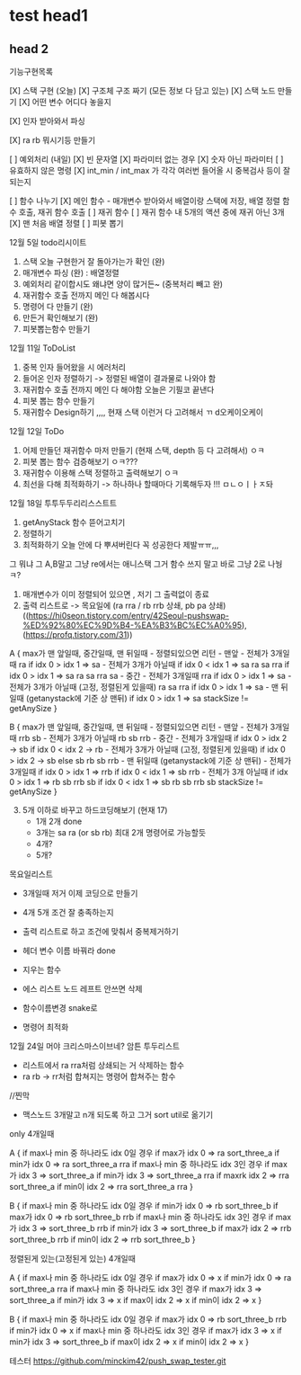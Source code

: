 # test head1
## head 2

기능구현목록

[X] 스택 구현 (오늘)
    [X] 구조체 구조 짜기 (모든 정보 다 담고 있는)
    [X] 스택 노드 만들기
    [X] 어떤 변수 어디다 놓을지

[X] 인자 받아와서 파싱

[X] ra rb 뭐시기등 만들기

[ ] 예외처리 (내일)
    [X] 빈 문자열
    [X] 파라미터 없는 경우
    [X] 숫자 아닌 파라미터
    [ ] 유효하지 않은 명령
    [X] int_min / int_max 가 각각 여러번 들어올 시 중복검사 등이 잘 되는지

[ ] 함수 나누기
    [X] 메인 함수 - 매개변수 받아와서 배열이랑 스택에 저장, 배열 정렬 함수 호출, 재귀 함수 호출
    [ ] 재귀 함수
    [ ] 재귀 함수 내 5개의 액션 중에 재귀 아닌 3개
    [X] 맨 처음 배열 정렬
    [ ] 피봇 뽑기


12월 5일 todo리시이트
1. 스택 오늘 구현한거 잘 돌아가는가 확인 (완)
2. 매개변수 파싱 (완) : 배열정렬
3. 예외처리 같이합시도 왜냐면 양이 많거든~ (중복처리 빼고 완)
4. 재귀함수 호출 전까지 메인 다 해봅시다
5. 명령어 다 만들기 (완)
6. 만든거 확인해보기 (완)
7. 피봇뽑는함수 만들기

12월 11일 ToDoList
1. 중복 인자 들어왔을 시 에러처리
2. 들어온 인자 정렬하기 -> 정렬된 배열이 결과물로 나와야 함
3. 재귀함수 호출 전까지 메인 다 해야함 오늘은 기필코 끝낸다
4. 피봇 뽑는 함수 만들기
5. 재귀함수 Design하기 ,,,, 현재 스택 이런거 다 고려해서 ㄲ d오케이오케이

12월 12일 ToDo
1. 어제 만들던 재귀함수 마저 만들기 (현재 스택, depth 등 다 고려해서) ㅇㅋ
2. 피봇 뽑는 함수 검증해보기 ㅇㅋ???
3. 재귀함수 이용해 스택 정렬하고 출력해보기 ㅇㅋ
4. 최선을 다해 최적화하기 -> 하나하나 할때마다 기록해두자 !!! ㅁㄴㅇㅣㅏㅈ돠

12월  18일  투투두두리리스스트트
1. getAnyStack 함수 뜯어고치기
2. 정렬하기
3. 최적화하기
오늘 안에 다 뿌셔버린다 꼭 성공한다 제발ㅠㅠ,,,


그 뭐냐 그 A,B말고 그냥 re에서는 애니스택 그거 함수 쓰지 말고 바로 그냥 2로 나눵ㅋ?

1. 매개변수가 이미 정렬되어 있으면 , 저기 그 출력없이 종료
2. 출력 리스트로 -> 목요일에 (ra rra / rb rrb 상쇄, pb pa 상쇄)
((https://hi0seon.tistory.com/entry/42Seoul-pushswap-%ED%92%80%EC%9D%B4-%EA%B3%BC%EC%A0%95), 
(https://profq.tistory.com/31))

A
{
    max가 맨 앞일때, 중간일때, 맨 뒤일때
    - 정렬되있으면 리턴
    - 맨앞
        - 전체가 3개일때
            ra
            if idx 0 > idx 1 => sa
        - 전체가 3개가 아닐때
            if idx 0 < idx 1 => sa ra sa rra
            if idx 0 > idx 1 => sa ra sa rra sa
    - 중간
        - 전체가 3개일때
            rra
            if idx 0 > idx 1 => sa
        - 전체가 3개가 아닐때 (고정, 정렬된게 있을때)
            ra
            sa
            rra
            if idx 0 > idx 1 => sa
    - 맨 뒤일때 (getanystack에 기준 상 맨뒤)
        if idx 0 > idx 1 => sa
    stackSize != getAnySize
}

B
{
    max가 맨 앞일때, 중간일때, 맨 뒤일때
    - 정렬되있으면 리턴
    - 맨앞
        - 전체가 3개일때
            rrb
            sb
        - 전체가 3개가 아닐때
            rb
            sb
            rrb
    - 중간
        - 전체가 3개일때
            if idx 0 > idx 2 -> sb
            if idx 0 < idx 2 -> rb
        - 전체가 3개가 아닐때 (고정, 정렬된게 있을때)
            if idx 0 > idx 2 -> sb
            else
                sb
                rb
                sb
                rrb
    - 맨 뒤일때 (getanystack에 기준 상 맨뒤)
        - 전체가 3개일때
            if idx 0 > idx 1 => rrb
            if idx 0 < idx 1 => sb rrb
        - 전체가 3개 아닐때
            if idx 0 > idx 1 => rb sb rrb sb
            if idx 0 < idx 1 => sb rb sb rrb sb
    stackSize != getAnySize
}

3. 5개 이하로 바꾸고 하드코딩해보기 (현재 17)
    - 1개 2개 done
    - 3개는 sa ra (or sb rb) 최대 2개 명령어로 가능할듯
    - 4개?
    - 5개?

목요일리스트
- 3개일때 저거 이제 코딩으로 만들기
- 4개 5개 조건 잘 충족하는지
- 출력 리스트로 하고 조건에 맞춰서 중복제거하기




- 헤더 변수 이름 바꿔라 done
- 지우는 함수
- 에스 리스트 노드 레프트 안쓰면 삭제
- 함수이름변경 snake로
- 명령어 최적화

12월 24일 머야 크리스마스이브네? 암튼 투두리스트
- 리스트에서 ra rra처럼 상쇄되는 거 삭제하는 함수
- ra rb -> rr처럼 합쳐지는 명령어 합쳐주는 함수




//찐막
- 맥스노드 3개말고 n개 되도록 하고 그거 sort util로 옮기기


only 4개일때

A
{
	if max나 min 중 하나라도 idx 0일 경우 
		if max가 idx 0 => ra sort_three_a
		if min가 idx 0 => ra sort_three_a rra 
	if max나 min 중 하나라도 idx 3인 경우
		if max가 idx 3 => sort_three_a 
		if min가 idx 3 => sort_three_a rra
	if maxrk idx 2 => rra sort_three_a
	if min이 idx 2 => rra sort_three_a rra
}

B
{
	if max나 min 중 하나라도 idx 0일 경우 
		if min가 idx 0 => rb sort_three_b
		if max가 idx 0 => rb sort_three_b rrb 
	if max나 min 중 하나라도 idx 3인 경우
		if max가 idx 3 => sort_three_b rrb 
		if min가 idx 3 => sort_three_b
	if max가 idx 2 => rrb sort_three_b rrb
	if min이 idx 2 => rrb sort_three_b
}



정렬된게 있는(고정된게 있는) 4개일때

A
{
	if max나 min 중 하나라도 idx 0일 경우
		if max가 idx 0 => x
		if min가 idx 0 => ra sort_three_a rra
	if max나 min 중 하나라도 idx 3인 경우
		if max가 idx 3 => sort_three_a 
		if min가 idx 3 => x
	if max이 idx 2 => x
	if min이 idx 2 => x
}

B
{
    if max나 min 중 하나라도 idx 0일 경우 
		if max가 idx 0 => rb sort_three_b rrb
		if min가 idx 0 => x
	if max나 min 중 하나라도 idx 3인 경우
		if max가 idx 3 => x
		if min가 idx 3 => sort_three_b 
	if max이 idx 2 => x
	if min이 idx 2 => x
}


테스터
https://github.com/minckim42/push_swap_tester.git
